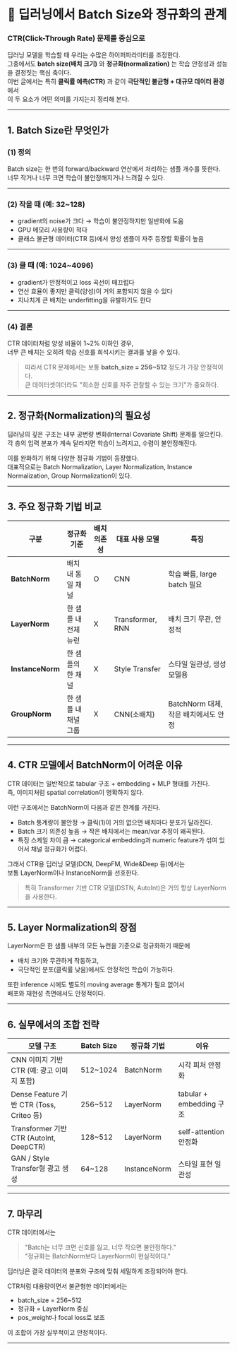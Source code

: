 # 🧠 딥러닝에서 Batch Size와 정규화의 관계  
### CTR(Click-Through Rate) 문제를 중심으로

딥러닝 모델을 학습할 때 우리는 수많은 하이퍼파라미터를 조정한다.  
그중에서도 **batch size(배치 크기)** 와 **정규화(normalization)** 는 학습 안정성과 성능을 결정짓는 핵심 축이다.  
이번 글에서는 특히 **클릭률 예측(CTR)** 과 같이 **극단적인 불균형 + 대규모 데이터 환경**에서  
이 두 요소가 어떤 의미를 가지는지 정리해 본다.

---

## 1. Batch Size란 무엇인가

### (1) 정의
Batch size는 한 번의 forward/backward 연산에서 처리하는 샘플 개수를 뜻한다.  
너무 작거나 너무 크면 학습이 불안정해지거나 느려질 수 있다.

---

### (2) 작을 때 (예: 32~128)
- gradient의 noise가 크다 → 학습이 불안정하지만 일반화에 도움  
- GPU 메모리 사용량이 적다  
- 클래스 불균형 데이터(CTR 등)에서 양성 샘플이 자주 등장할 확률이 높음

---

### (3) 클 때 (예: 1024~4096)
- gradient가 안정적이고 loss 곡선이 매끄럽다  
- 연산 효율이 좋지만 클릭(양성)이 거의 포함되지 않을 수 있다  
- 지나치게 큰 배치는 underfitting을 유발하기도 한다

---

### (4) 결론
CTR 데이터처럼 양성 비율이 1~2% 이하인 경우,  
너무 큰 배치는 오히려 학습 신호를 희석시키는 결과를 낳을 수 있다.  

> 따라서 CTR 문제에서는 보통 **batch_size = 256~512** 정도가 가장 안정적이다.  
> 큰 데이터셋이더라도 "희소한 신호를 자주 관찰할 수 있는 크기"가 중요하다.

---

## 2. 정규화(Normalization)의 필요성

딥러닝의 깊은 구조는 내부 공변량 변화(Internal Covariate Shift) 문제를 일으킨다.  
각 층의 입력 분포가 계속 달라지면 학습이 느려지고, 수렴이 불안정해진다.  

이를 완화하기 위해 다양한 정규화 기법이 등장했다.  
대표적으로는 Batch Normalization, Layer Normalization, Instance Normalization, Group Normalization이 있다.

---

## 3. 주요 정규화 기법 비교

| 구분 | 정규화 기준 | 배치 의존성 | 대표 사용 모델 | 특징 |
|------|--------------|--------------|----------------|------|
| **BatchNorm** | 배치 내 동일 채널 | O | CNN | 학습 빠름, large batch 필요 |
| **LayerNorm** | 한 샘플 내 전체 뉴런 | X | Transformer, RNN | 배치 크기 무관, 안정적 |
| **InstanceNorm** | 한 샘플의 한 채널 | X | Style Transfer | 스타일 일관성, 생성 모델용 |
| **GroupNorm** | 한 샘플 내 채널 그룹 | X | CNN(소배치) | BatchNorm 대체, 작은 배치에서도 안정 |

---

## 4. CTR 모델에서 BatchNorm이 어려운 이유

CTR 데이터는 일반적으로 tabular 구조 + embedding + MLP 형태를 가진다.  
즉, 이미지처럼 spatial correlation이 명확하지 않다.

이런 구조에서는 BatchNorm이 다음과 같은 한계를 가진다.

- Batch 통계량이 불안정 → 클릭(1)이 거의 없으면 배치마다 분포가 달라진다.  
- Batch 크기 의존성 높음 → 작은 배치에서는 mean/var 추정이 왜곡된다.  
- 특징 스케일 차이 큼 → categorical embedding과 numeric feature가 섞여 있어서 채널 정규화가 어렵다.

그래서 CTR용 딥러닝 모델(DCN, DeepFM, Wide&Deep 등)에서는  
보통 LayerNorm이나 InstanceNorm을 선호한다.  

> 특히 Transformer 기반 CTR 모델(DSTN, AutoInt)은 거의 항상 LayerNorm을 사용한다.

---

## 5. Layer Normalization의 장점

LayerNorm은 한 샘플 내부의 모든 뉴런을 기준으로 정규화하기 때문에  
- 배치 크기와 무관하게 작동하고,  
- 극단적인 분포(클릭률 낮음)에서도 안정적인 학습이 가능하다.  

또한 inference 시에도 별도의 moving average 통계가 필요 없어서  
배포와 재현성 측면에서도 안정적이다.

---

## 6. 실무에서의 조합 전략

| 모델 구조 | Batch Size | 정규화 기법 | 이유 |
|------------|-------------|--------------|------|
| CNN 이미지 기반 CTR (예: 광고 이미지 포함) | 512~1024 | BatchNorm | 시각 피처 안정화 |
| Dense Feature 기반 CTR (Toss, Criteo 등) | 256~512 | LayerNorm | tabular + embedding 구조 |
| Transformer 기반 CTR (AutoInt, DeepCTR) | 128~512 | LayerNorm | self-attention 안정화 |
| GAN / Style Transfer형 광고 생성 | 64~128 | InstanceNorm | 스타일 표현 일관성 |

---

## 7. 마무리

CTR 데이터에서는  
> "Batch는 너무 크면 신호를 잃고, 너무 작으면 불안정하다."  
> "정규화는 BatchNorm보다 LayerNorm이 현실적이다."

딥러닝은 결국 데이터의 분포와 구조에 맞춰 세밀하게 조정되어야 한다.  

CTR처럼 대용량이면서 불균형한 데이터에서는  
- batch_size = 256~512  
- 정규화 = LayerNorm 중심  
- pos_weight나 focal loss로 보조  

이 조합이 가장 실무적이고 안정적이다.

---

